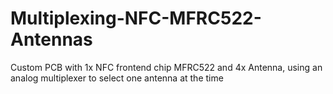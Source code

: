 # Multiplexing-NFC-MFRC522-Antennas
Custom PCB with 1x NFC frontend chip MFRC522 and 4x Antenna, using an analog multiplexer to select one antenna at the time
